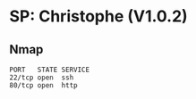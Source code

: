 # SP: Christophe (V1.0.2)

## Nmap 

```
PORT   STATE SERVICE
22/tcp open  ssh
80/tcp open  http


```
